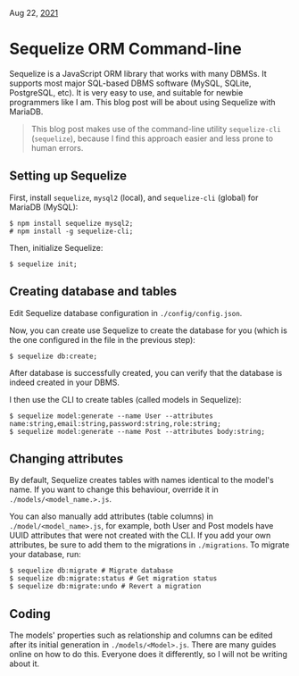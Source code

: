 Aug 22, [2021](/blog/2021)

# Sequelize ORM Command-line

Sequelize is a JavaScript ORM library that works with many DBMSs. It supports most major SQL-based DBMS software (MySQL, SQLite, PostgreSQL, etc). It is very easy to use, and suitable for newbie programmers like I am. This blog post will be about using Sequelize with MariaDB.

> This blog post makes use of the command-line utility `sequelize-cli` (`sequelize`), because I find this approach easier and less prone to human errors.

## Setting up Sequelize

First, install `sequelize`, `mysql2` (local), and `sequelize-cli` (global) for MariaDB (MySQL):

    $ npm install sequelize mysql2;
    # npm install -g sequelize-cli;

Then, initialize Sequelize:

    $ sequelize init;

## Creating database and tables

Edit Sequelize database configuration in `./config/config.json`.

Now, you can create use Sequelize to create the database for you (which is the one configured in the file in the previous step):

    $ sequelize db:create;

After database is successfully created, you can verify that the database is indeed created in your DBMS.

I then use the CLI to create tables (called models in Sequelize):

    $ sequelize model:generate --name User --attributes name:string,email:string,password:string,role:string;
    $ sequelize model:generate --name Post --attributes body:string;

## Changing attributes

By default, Sequelize creates tables with names identical to the model's name. If you want to change this behaviour, override it in `./models/<model_name.>.js`.

You can also manually add attributes (table columns) in `./model/<model_name>.js`, for example, both User and Post models have UUID attributes that were not created with the CLI. If you add your own attributes, be sure to add them to the migrations in `./migrations`. To migrate your database, run:

    $ sequelize db:migrate # Migrate database
    $ sequelize db:migrate:status # Get migration status
    $ sequelize db:migrate:undo # Revert a migration

## Coding

The models' properties such as relationship and columns can be edited after its initial generation in `./models/<Model>.js`. There are many guides online on how to do this. Everyone does it differently, so I will not be writing about it.

